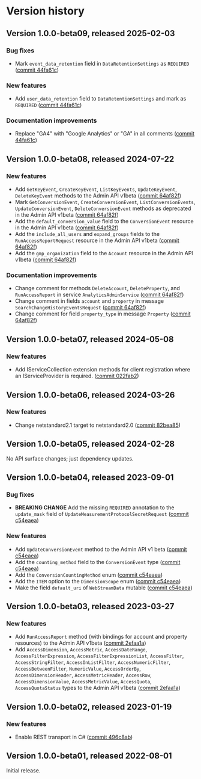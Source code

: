 # Version history

## Version 1.0.0-beta09, released 2025-02-03

### Bug fixes

- Mark `event_data_retention` field in `DataRetentionSettings` as `REQUIRED` ([commit 44fa61c](https://github.com/googleapis/google-cloud-dotnet/commit/44fa61cd05e4920e93ddcb281d9cf1e3edac23ff))

### New features

- Add `user_data_retention` field to `DataRetentionSettings` and mark as `REQUIRED` ([commit 44fa61c](https://github.com/googleapis/google-cloud-dotnet/commit/44fa61cd05e4920e93ddcb281d9cf1e3edac23ff))

### Documentation improvements

- Replace "GA4" with "Google Analytics" or "GA" in all comments ([commit 44fa61c](https://github.com/googleapis/google-cloud-dotnet/commit/44fa61cd05e4920e93ddcb281d9cf1e3edac23ff))

## Version 1.0.0-beta08, released 2024-07-22

### New features

- Add `GetKeyEvent`, `CreateKeyEvent`, `ListKeyEvents`, `UpdateKeyEvent`, `DeleteKeyEvent` methods to the Admin API v1beta ([commit 64af82f](https://github.com/googleapis/google-cloud-dotnet/commit/64af82fa4eb39e9f5149c06ee20b2a9694c3a8a4))
- Mark `GetConversionEvent`, `CreateConversionEvent`, `ListConversionEvents`, `UpdateConversionEvent`, `DeleteConversionEvent` methods as deprecated in the Admin API v1beta ([commit 64af82f](https://github.com/googleapis/google-cloud-dotnet/commit/64af82fa4eb39e9f5149c06ee20b2a9694c3a8a4))
- Add the `default_conversion_value` field to the `ConversionEvent` resource in the Admin API v1beta ([commit 64af82f](https://github.com/googleapis/google-cloud-dotnet/commit/64af82fa4eb39e9f5149c06ee20b2a9694c3a8a4))
- Add the `include_all_users` and `expand_groups` fields to the `RunAccessReportRequest` resource in the Admin API v1beta ([commit 64af82f](https://github.com/googleapis/google-cloud-dotnet/commit/64af82fa4eb39e9f5149c06ee20b2a9694c3a8a4))
- Add the `gmp_organization` field to the `Account` resource in the Admin API v1beta ([commit 64af82f](https://github.com/googleapis/google-cloud-dotnet/commit/64af82fa4eb39e9f5149c06ee20b2a9694c3a8a4))

### Documentation improvements

- Change comment for methods `DeleteAccount`, `DeleteProperty`, and `RunAccessReport` in service `AnalyticsAdminService` ([commit 64af82f](https://github.com/googleapis/google-cloud-dotnet/commit/64af82fa4eb39e9f5149c06ee20b2a9694c3a8a4))
- Change comment in fields `account` and `property` in message `SearchChangeHistoryEventsRequest` ([commit 64af82f](https://github.com/googleapis/google-cloud-dotnet/commit/64af82fa4eb39e9f5149c06ee20b2a9694c3a8a4))
- Change comment for field `property_type` in message `Property` ([commit 64af82f](https://github.com/googleapis/google-cloud-dotnet/commit/64af82fa4eb39e9f5149c06ee20b2a9694c3a8a4))

## Version 1.0.0-beta07, released 2024-05-08

### New features

- Add IServiceCollection extension methods for client registration where an IServiceProvider is required. ([commit 022fab2](https://github.com/googleapis/google-cloud-dotnet/commit/022fab203f28fb9c608972af7f8b83f571ae5694))

## Version 1.0.0-beta06, released 2024-03-26

### New features

- Change netstandard2.1 target to netstandard2.0 ([commit 82bea85](https://github.com/googleapis/google-cloud-dotnet/commit/82bea850661975b9750ac30753528cc9d2e05240))

## Version 1.0.0-beta05, released 2024-02-28

No API surface changes; just dependency updates.

## Version 1.0.0-beta04, released 2023-09-01

### Bug fixes

- **BREAKING CHANGE** Add the missing `REQUIRED` annotation to the `update_mask` field of `UpdateMeasurementProtocolSecretRequest` ([commit c54eaea](https://github.com/googleapis/google-cloud-dotnet/commit/c54eaea9c6fb63c36eb3ec72c53da88c64e82dae))

### New features

- Add `UpdateConversionEvent` method to the Admin API v1 beta ([commit c54eaea](https://github.com/googleapis/google-cloud-dotnet/commit/c54eaea9c6fb63c36eb3ec72c53da88c64e82dae))
- Add the `counting_method` field to the `ConversionEvent` type ([commit c54eaea](https://github.com/googleapis/google-cloud-dotnet/commit/c54eaea9c6fb63c36eb3ec72c53da88c64e82dae))
- Add the `ConversionCountingMethod` enum ([commit c54eaea](https://github.com/googleapis/google-cloud-dotnet/commit/c54eaea9c6fb63c36eb3ec72c53da88c64e82dae))
- Add the `ITEM` option to the `DimensionScope` enum ([commit c54eaea](https://github.com/googleapis/google-cloud-dotnet/commit/c54eaea9c6fb63c36eb3ec72c53da88c64e82dae))
- Make the field `default_uri` of `WebStreamData` mutable ([commit c54eaea](https://github.com/googleapis/google-cloud-dotnet/commit/c54eaea9c6fb63c36eb3ec72c53da88c64e82dae))

## Version 1.0.0-beta03, released 2023-03-27

### New features

- Add `RunAccessReport` method (with bindings for account and property resources) to the Admin API v1beta ([commit 2efaa1a](https://github.com/googleapis/google-cloud-dotnet/commit/2efaa1adc9e2c0c7c96f0696928dad011e0888c4))
- Add `AccessDimension`, `AccessMetric`, `AccessDateRange`, `AccessFilterExpression`, `AccessFilterExpressionList`, `AccessFilter`, `AccessStringFilter`, `AccessInListFilter`, `AccessNumericFilter`, `AccessBetweenFilter`, `NumericValue`, `AccessOrderBy`, `AccessDimensionHeader`, `AccessMetricHeader`, `AccessRow`, `AccessDimensionValue`, `AccessMetricValue`, `AccessQuota`, `AccessQuotaStatus` types to the Admin API v1beta ([commit 2efaa1a](https://github.com/googleapis/google-cloud-dotnet/commit/2efaa1adc9e2c0c7c96f0696928dad011e0888c4))

## Version 1.0.0-beta02, released 2023-01-19

### New features

- Enable REST transport in C# ([commit 496c8ab](https://github.com/googleapis/google-cloud-dotnet/commit/496c8abe53e80646e5dd5a6d4a2231b11b36969a))

## Version 1.0.0-beta01, released 2022-08-01

Initial release.
